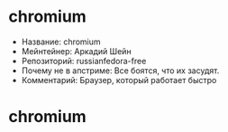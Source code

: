 chromium
========

* Название:                   chromium
* Мейнтейнер:                 Аркадий Шейн
* Репозиторий:                russianfedora-free
* Почему не в апстриме:       Все боятся, что их засудят.
* Комментарий:                Браузер, который работает быстро
# chromium
